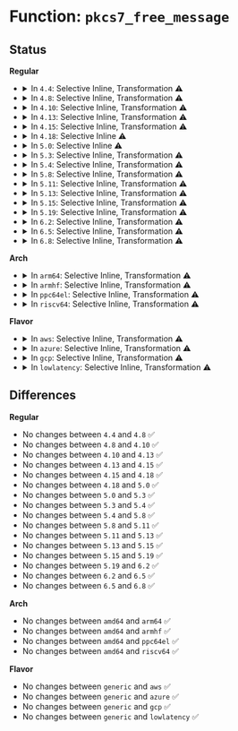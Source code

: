 # Function: <code>pkcs7_free_message</code>

## Status
<b>Regular</b>
<ul>
<li>
<details>
<summary>In <code>4.4</code>: Selective Inline, Transformation ⚠️</summary>

```c
void pkcs7_free_message(struct pkcs7_message *pkcs7);
```

**Collision:** Unique Global

**Inline:** Selective

**Transformation:** True

**Instances:**

```
In crypto/asymmetric_keys/pkcs7_parser.c (ffffffff813adfa0)
Location: crypto/asymmetric_keys/pkcs7_parser.c:58
Inline: True
Inline callers:
  - crypto/asymmetric_keys/pkcs7_parser.c:pkcs7_parse_message
Direct callers:
  - certs/system_keyring.c:system_verify_data
  - crypto/asymmetric_keys/pkcs7_parser.c:pkcs7_parse_message
  - crypto/asymmetric_keys/verify_pefile.c:verify_pefile_signature
```
**Symbols:**

```
ffffffff813adfa0-ffffffff813ae00f: pkcs7_free_message.part.0 (STB_LOCAL)
ffffffff813ae010-ffffffff813ae026: pkcs7_free_message (STB_GLOBAL)
```
</details>
</li>
<li>
<details>
<summary>In <code>4.8</code>: Selective Inline, Transformation ⚠️</summary>

```c
void pkcs7_free_message(struct pkcs7_message *pkcs7);
```

**Collision:** Unique Global

**Inline:** Selective

**Transformation:** True

**Instances:**

```
In crypto/asymmetric_keys/pkcs7_parser.c (ffffffff813f1df2)
Location: crypto/asymmetric_keys/pkcs7_parser.c:56
Inline: True
Inline callers:
  - crypto/asymmetric_keys/pkcs7_parser.c:pkcs7_parse_message
Direct callers:
  - certs/system_keyring.c:verify_pkcs7_signature
  - crypto/asymmetric_keys/pkcs7_parser.c:pkcs7_parse_message
```
**Symbols:**

```
ffffffff813f1bd0-ffffffff813f1c51: pkcs7_free_message.part.0 (STB_LOCAL)
ffffffff813f1c60-ffffffff813f1c76: pkcs7_free_message (STB_GLOBAL)
```
</details>
</li>
<li>
<details>
<summary>In <code>4.10</code>: Selective Inline, Transformation ⚠️</summary>

```c
void pkcs7_free_message(struct pkcs7_message *pkcs7);
```

**Collision:** Unique Global

**Inline:** Selective

**Transformation:** True

**Instances:**

```
In crypto/asymmetric_keys/pkcs7_parser.c (ffffffff8140b662)
Location: crypto/asymmetric_keys/pkcs7_parser.c:56
Inline: True
Inline callers:
  - crypto/asymmetric_keys/pkcs7_parser.c:pkcs7_parse_message
Direct callers:
  - certs/system_keyring.c:verify_pkcs7_signature
  - crypto/asymmetric_keys/pkcs7_parser.c:pkcs7_parse_message
```
**Symbols:**

```
ffffffff8140b440-ffffffff8140b4c1: pkcs7_free_message.part.0 (STB_LOCAL)
ffffffff8140b4d0-ffffffff8140b4e6: pkcs7_free_message (STB_GLOBAL)
```
</details>
</li>
<li>
<details>
<summary>In <code>4.13</code>: Selective Inline, Transformation ⚠️</summary>

```c
void pkcs7_free_message(struct pkcs7_message *pkcs7);
```

**Collision:** Unique Global

**Inline:** Selective

**Transformation:** True

**Instances:**

```
In crypto/asymmetric_keys/pkcs7_parser.c (ffffffff814191fc)
Location: crypto/asymmetric_keys/pkcs7_parser.c:56
Inline: True
Inline callers:
  - crypto/asymmetric_keys/pkcs7_parser.c:pkcs7_parse_message
Direct callers:
  - certs/system_keyring.c:verify_pkcs7_signature
  - crypto/asymmetric_keys/pkcs7_parser.c:pkcs7_parse_message
```
**Symbols:**

```
ffffffff81419030-ffffffff814190b1: pkcs7_free_message.part.1 (STB_LOCAL)
ffffffff814190c0-ffffffff814190d7: pkcs7_free_message (STB_GLOBAL)
```
</details>
</li>
<li>
<details>
<summary>In <code>4.15</code>: Selective Inline, Transformation ⚠️</summary>

```c
void pkcs7_free_message(struct pkcs7_message *pkcs7);
```

**Collision:** Unique Global

**Inline:** Selective

**Transformation:** True

**Instances:**

```
In crypto/asymmetric_keys/pkcs7_parser.c (ffffffff81443d2c)
Location: crypto/asymmetric_keys/pkcs7_parser.c:61
Inline: True
Inline callers:
  - crypto/asymmetric_keys/pkcs7_parser.c:pkcs7_parse_message
Direct callers:
  - certs/system_keyring.c:verify_pkcs7_signature
  - crypto/asymmetric_keys/pkcs7_parser.c:pkcs7_parse_message
```
**Symbols:**

```
ffffffff81443b60-ffffffff81443be1: pkcs7_free_message.part.1 (STB_LOCAL)
ffffffff81443bf0-ffffffff81443c07: pkcs7_free_message (STB_GLOBAL)
```
</details>
</li>
<li>
<details>
<summary>In <code>4.18</code>: Selective Inline ⚠️</summary>

```c
void pkcs7_free_message(struct pkcs7_message *pkcs7);
```

**Collision:** Unique Global

**Inline:** Selective

**Transformation:** False

**Instances:**

```
In crypto/asymmetric_keys/pkcs7_parser.c (ffffffff81476a90)
Location: crypto/asymmetric_keys/pkcs7_parser.c:61
Inline: True
Direct callers:
  - certs/system_keyring.c:verify_pkcs7_signature
  - crypto/asymmetric_keys/pkcs7_parser.c:pkcs7_parse_message
```
**Symbols:**

```
ffffffff81476a90-ffffffff81476b17: pkcs7_free_message (STB_GLOBAL)
```
</details>
</li>
<li>
<details>
<summary>In <code>5.0</code>: Selective Inline ⚠️</summary>

```c
void pkcs7_free_message(struct pkcs7_message *pkcs7);
```

**Collision:** Unique Global

**Inline:** Selective

**Transformation:** False

**Instances:**

```
In crypto/asymmetric_keys/pkcs7_parser.c (ffffffff81494c30)
Location: crypto/asymmetric_keys/pkcs7_parser.c:61
Inline: True
Direct callers:
  - certs/system_keyring.c:verify_pkcs7_signature
  - crypto/asymmetric_keys/pkcs7_parser.c:pkcs7_parse_message
```
**Symbols:**

```
ffffffff81494c30-ffffffff81494cb7: pkcs7_free_message (STB_GLOBAL)
```
</details>
</li>
<li>
<details>
<summary>In <code>5.3</code>: Selective Inline, Transformation ⚠️</summary>

```c
void pkcs7_free_message(struct pkcs7_message *pkcs7);
```

**Collision:** Unique Global

**Inline:** Selective

**Transformation:** True

**Instances:**

```
In crypto/asymmetric_keys/pkcs7_parser.c (ffffffff814c2847)
Location: crypto/asymmetric_keys/pkcs7_parser.c:57
Inline: True
Inline callers:
  - crypto/asymmetric_keys/pkcs7_parser.c:pkcs7_parse_message
Direct callers:
  - certs/system_keyring.c:verify_pkcs7_signature
  - crypto/asymmetric_keys/pkcs7_parser.c:pkcs7_parse_message
```
**Symbols:**

```
ffffffff814c2620-ffffffff814c26aa: pkcs7_free_message.part.0 (STB_LOCAL)
ffffffff814c26b0-ffffffff814c26c6: pkcs7_free_message (STB_GLOBAL)
```
</details>
</li>
<li>
<details>
<summary>In <code>5.4</code>: Selective Inline, Transformation ⚠️</summary>

```c
void pkcs7_free_message(struct pkcs7_message *pkcs7);
```

**Collision:** Unique Global

**Inline:** Selective

**Transformation:** True

**Instances:**

```
In crypto/asymmetric_keys/pkcs7_parser.c (ffffffff814db677)
Location: crypto/asymmetric_keys/pkcs7_parser.c:57
Inline: True
Inline callers:
  - crypto/asymmetric_keys/pkcs7_parser.c:pkcs7_parse_message
Direct callers:
  - certs/system_keyring.c:verify_pkcs7_signature
  - security/integrity/ima/ima_modsig.c:ima_free_modsig
  - crypto/asymmetric_keys/pkcs7_parser.c:pkcs7_parse_message
```
**Symbols:**

```
ffffffff814db450-ffffffff814db4da: pkcs7_free_message.part.0 (STB_LOCAL)
ffffffff814db4e0-ffffffff814db4f6: pkcs7_free_message (STB_GLOBAL)
```
</details>
</li>
<li>
<details>
<summary>In <code>5.8</code>: Selective Inline, Transformation ⚠️</summary>

```c
void pkcs7_free_message(struct pkcs7_message *pkcs7);
```

**Collision:** Unique Global

**Inline:** Selective

**Transformation:** True

**Instances:**

```
In crypto/asymmetric_keys/pkcs7_parser.c (ffffffff8153af67)
Location: crypto/asymmetric_keys/pkcs7_parser.c:57
Inline: True
Inline callers:
  - crypto/asymmetric_keys/pkcs7_parser.c:pkcs7_parse_message
Direct callers:
  - certs/system_keyring.c:verify_pkcs7_signature
  - security/integrity/ima/ima_modsig.c:ima_free_modsig
  - crypto/asymmetric_keys/pkcs7_parser.c:pkcs7_parse_message
```
**Symbols:**

```
ffffffff8153ad40-ffffffff8153adca: pkcs7_free_message.part.0 (STB_LOCAL)
ffffffff8153add0-ffffffff8153ade6: pkcs7_free_message (STB_GLOBAL)
```
</details>
</li>
<li>
<details>
<summary>In <code>5.11</code>: Selective Inline, Transformation ⚠️</summary>

```c
void pkcs7_free_message(struct pkcs7_message *pkcs7);
```

**Collision:** Unique Global

**Inline:** Selective

**Transformation:** True

**Instances:**

```
In crypto/asymmetric_keys/pkcs7_parser.c (ffffffff81557d77)
Location: crypto/asymmetric_keys/pkcs7_parser.c:57
Inline: True
Inline callers:
  - crypto/asymmetric_keys/pkcs7_parser.c:pkcs7_parse_message
Direct callers:
  - certs/system_keyring.c:verify_pkcs7_signature
  - security/integrity/ima/ima_modsig.c:ima_free_modsig
  - crypto/asymmetric_keys/pkcs7_parser.c:pkcs7_parse_message
```
**Symbols:**

```
ffffffff81557b50-ffffffff81557bda: pkcs7_free_message.part.0 (STB_LOCAL)
ffffffff81557be0-ffffffff81557bf6: pkcs7_free_message (STB_GLOBAL)
```
</details>
</li>
<li>
<details>
<summary>In <code>5.13</code>: Selective Inline, Transformation ⚠️</summary>

```c
void pkcs7_free_message(struct pkcs7_message *pkcs7);
```

**Collision:** Unique Global

**Inline:** Selective

**Transformation:** True

**Instances:**

```
In crypto/asymmetric_keys/pkcs7_parser.c (ffffffff815606c7)
Location: crypto/asymmetric_keys/pkcs7_parser.c:57
Inline: True
Inline callers:
  - crypto/asymmetric_keys/pkcs7_parser.c:pkcs7_parse_message
Direct callers:
  - certs/system_keyring.c:verify_pkcs7_signature
  - security/integrity/ima/ima_modsig.c:ima_free_modsig
  - crypto/asymmetric_keys/pkcs7_parser.c:pkcs7_parse_message
```
**Symbols:**

```
ffffffff815604a0-ffffffff8156052a: pkcs7_free_message.part.0 (STB_LOCAL)
ffffffff81560530-ffffffff81560546: pkcs7_free_message (STB_GLOBAL)
```
</details>
</li>
<li>
<details>
<summary>In <code>5.15</code>: Selective Inline, Transformation ⚠️</summary>

```c
void pkcs7_free_message(struct pkcs7_message *pkcs7);
```

**Collision:** Unique Global

**Inline:** Selective

**Transformation:** True

**Instances:**

```
In crypto/asymmetric_keys/pkcs7_parser.c (ffffffff815c1a77)
Location: crypto/asymmetric_keys/pkcs7_parser.c:57
Inline: True
Inline callers:
  - crypto/asymmetric_keys/pkcs7_parser.c:pkcs7_parse_message
Direct callers:
  - certs/system_keyring.c:verify_pkcs7_signature
  - security/integrity/ima/ima_modsig.c:ima_free_modsig
  - crypto/asymmetric_keys/pkcs7_parser.c:pkcs7_parse_message
```
**Symbols:**

```
ffffffff815c1850-ffffffff815c18da: pkcs7_free_message.part.0 (STB_LOCAL)
ffffffff815c18e0-ffffffff815c18f6: pkcs7_free_message (STB_GLOBAL)
```
</details>
</li>
<li>
<details>
<summary>In <code>5.19</code>: Selective Inline, Transformation ⚠️</summary>

```c
void pkcs7_free_message(struct pkcs7_message *pkcs7);
```

**Collision:** Unique Global

**Inline:** Selective

**Transformation:** True

**Instances:**

```
In crypto/asymmetric_keys/pkcs7_parser.c (ffffffff8166be98)
Location: crypto/asymmetric_keys/pkcs7_parser.c:57
Inline: True
Inline callers:
  - crypto/asymmetric_keys/pkcs7_parser.c:pkcs7_parse_message
Direct callers:
  - certs/system_keyring.c:verify_pkcs7_signature
  - security/integrity/ima/ima_modsig.c:ima_free_modsig
  - crypto/asymmetric_keys/pkcs7_parser.c:pkcs7_parse_message
```
**Symbols:**

```
ffffffff8166bc70-ffffffff8166bcf9: pkcs7_free_message.part.0 (STB_LOCAL)
ffffffff8166bd00-ffffffff8166bd22: pkcs7_free_message (STB_GLOBAL)
```
</details>
</li>
<li>
<details>
<summary>In <code>6.2</code>: Selective Inline, Transformation ⚠️</summary>

```c
void pkcs7_free_message(struct pkcs7_message *pkcs7);
```

**Collision:** Unique Global

**Inline:** Selective

**Transformation:** True

**Instances:**

```
In crypto/asymmetric_keys/pkcs7_parser.c (ffffffff81726b23)
Location: crypto/asymmetric_keys/pkcs7_parser.c:57
Inline: True
Inline callers:
  - crypto/asymmetric_keys/pkcs7_parser.c:pkcs7_parse_message
Direct callers:
  - certs/system_keyring.c:verify_pkcs7_signature
  - security/integrity/ima/ima_modsig.c:ima_free_modsig
  - crypto/asymmetric_keys/pkcs7_parser.c:pkcs7_parse_message
```
**Symbols:**

```
ffffffff817268e0-ffffffff81726969: pkcs7_free_message.part.0 (STB_LOCAL)
ffffffff81726980-ffffffff817269a2: pkcs7_free_message (STB_GLOBAL)
```
</details>
</li>
<li>
<details>
<summary>In <code>6.5</code>: Selective Inline, Transformation ⚠️</summary>

```c
void pkcs7_free_message(struct pkcs7_message *pkcs7);
```

**Collision:** Unique Global

**Inline:** Selective

**Transformation:** True

**Instances:**

```
In crypto/asymmetric_keys/pkcs7_parser.c (ffffffff81762f23)
Location: crypto/asymmetric_keys/pkcs7_parser.c:57
Inline: True
Inline callers:
  - crypto/asymmetric_keys/pkcs7_parser.c:pkcs7_parse_message
Direct callers:
  - certs/system_keyring.c:verify_pkcs7_signature
  - security/integrity/ima/ima_modsig.c:ima_free_modsig
  - crypto/asymmetric_keys/pkcs7_parser.c:pkcs7_parse_message
```
**Symbols:**

```
ffffffff81762ce0-ffffffff81762d69: pkcs7_free_message.part.0 (STB_LOCAL)
ffffffff81762d80-ffffffff81762da2: pkcs7_free_message (STB_GLOBAL)
```
</details>
</li>
<li>
<details>
<summary>In <code>6.8</code>: Selective Inline, Transformation ⚠️</summary>

```c
void pkcs7_free_message(struct pkcs7_message *pkcs7);
```

**Collision:** Unique Global

**Inline:** Selective

**Transformation:** True

**Instances:**

```
In crypto/asymmetric_keys/pkcs7_parser.c (ffffffff817a4acf)
Location: crypto/asymmetric_keys/pkcs7_parser.c:57
Inline: True
Inline callers:
  - crypto/asymmetric_keys/pkcs7_parser.c:pkcs7_parse_message
Direct callers:
  - certs/system_keyring.c:verify_pkcs7_signature
  - security/integrity/ima/ima_modsig.c:ima_free_modsig
  - crypto/asymmetric_keys/pkcs7_parser.c:pkcs7_parse_message
```
**Symbols:**

```
ffffffff817a47d0-ffffffff817a4859: pkcs7_free_message.part.0 (STB_LOCAL)
ffffffff817a4870-ffffffff817a4892: pkcs7_free_message (STB_GLOBAL)
```
</details>
</li>
</ul>
<b>Arch</b>
<ul>
<li>
<details>
<summary>In <code>arm64</code>: Selective Inline, Transformation ⚠️</summary>

```c
void pkcs7_free_message(struct pkcs7_message *pkcs7);
```

**Collision:** Unique Global

**Inline:** Selective

**Transformation:** True

**Instances:**

```
In crypto/asymmetric_keys/pkcs7_parser.c (ffff8000105d7980)
Location: crypto/asymmetric_keys/pkcs7_parser.c:57
Inline: True
Inline callers:
  - crypto/asymmetric_keys/pkcs7_parser.c:pkcs7_parse_message
Direct callers:
  - certs/system_keyring.c:verify_pkcs7_signature
  - security/integrity/ima/ima_modsig.c:ima_free_modsig
  - crypto/asymmetric_keys/pkcs7_parser.c:pkcs7_parse_message
```
**Symbols:**

```
ffff8000105d7760-ffff8000105d77f4: pkcs7_free_message.part.0 (STB_LOCAL)
ffff8000105d77f8-ffff8000105d7828: pkcs7_free_message (STB_GLOBAL)
```
</details>
</li>
<li>
<details>
<summary>In <code>armhf</code>: Selective Inline, Transformation ⚠️</summary>

```c
void pkcs7_free_message(struct pkcs7_message *pkcs7);
```

**Collision:** Unique Global

**Inline:** Selective

**Transformation:** True

**Instances:**

```
In crypto/asymmetric_keys/pkcs7_parser.c (c0784fd8)
Location: crypto/asymmetric_keys/pkcs7_parser.c:57
Inline: True
Inline callers:
  - crypto/asymmetric_keys/pkcs7_parser.c:pkcs7_parse_message
Direct callers:
  - certs/system_keyring.c:verify_pkcs7_signature
  - security/integrity/ima/ima_modsig.c:ima_free_modsig
  - crypto/asymmetric_keys/pkcs7_parser.c:pkcs7_parse_message
```
**Symbols:**

```
c0784dac-c0784e48: pkcs7_free_message.part.0 (STB_LOCAL)
c0784e48-c0784e6c: pkcs7_free_message (STB_GLOBAL)
```
</details>
</li>
<li>
<details>
<summary>In <code>ppc64el</code>: Selective Inline, Transformation ⚠️</summary>

```c
void pkcs7_free_message(struct pkcs7_message *pkcs7);
```

**Collision:** Unique Global

**Inline:** Selective

**Transformation:** True

**Instances:**

```
In crypto/asymmetric_keys/pkcs7_parser.c (c000000000766dc4)
Location: crypto/asymmetric_keys/pkcs7_parser.c:57
Inline: True
Inline callers:
  - crypto/asymmetric_keys/pkcs7_parser.c:pkcs7_parse_message
Direct callers:
  - certs/system_keyring.c:verify_pkcs7_signature
  - security/integrity/ima/ima_modsig.c:ima_free_modsig
  - crypto/asymmetric_keys/pkcs7_parser.c:pkcs7_parse_message
```
**Symbols:**

```
c000000000766ae0-c000000000766bd0: pkcs7_free_message.part.0 (STB_LOCAL)
c000000000766bd0-c000000000766bec: pkcs7_free_message (STB_GLOBAL)
```
</details>
</li>
<li>
<details>
<summary>In <code>riscv64</code>: Selective Inline, Transformation ⚠️</summary>

```c
void pkcs7_free_message(struct pkcs7_message *pkcs7);
```

**Collision:** Unique Global

**Inline:** Selective

**Transformation:** True

**Instances:**

```
In crypto/asymmetric_keys/pkcs7_parser.c (ffffffe00041b778)
Location: crypto/asymmetric_keys/pkcs7_parser.c:57
Inline: True
Inline callers:
  - crypto/asymmetric_keys/pkcs7_parser.c:pkcs7_parse_message
Direct callers:
  - certs/system_keyring.c:verify_pkcs7_signature
  - security/integrity/ima/ima_modsig.c:ima_free_modsig
  - crypto/asymmetric_keys/pkcs7_parser.c:pkcs7_parse_message
```
**Symbols:**

```
ffffffe00041b5a2-ffffffe00041b624: pkcs7_free_message.part.0 (STB_LOCAL)
ffffffe00041b624-ffffffe00041b650: pkcs7_free_message (STB_GLOBAL)
```
</details>
</li>
</ul>
<b>Flavor</b>
<ul>
<li>
<details>
<summary>In <code>aws</code>: Selective Inline, Transformation ⚠️</summary>

```c
void pkcs7_free_message(struct pkcs7_message *pkcs7);
```

**Collision:** Unique Global

**Inline:** Selective

**Transformation:** True

**Instances:**

```
In crypto/asymmetric_keys/pkcs7_parser.c (ffffffff814d3c57)
Location: crypto/asymmetric_keys/pkcs7_parser.c:57
Inline: True
Inline callers:
  - crypto/asymmetric_keys/pkcs7_parser.c:pkcs7_parse_message
Direct callers:
  - certs/system_keyring.c:verify_pkcs7_signature
  - security/integrity/ima/ima_modsig.c:ima_free_modsig
  - crypto/asymmetric_keys/pkcs7_parser.c:pkcs7_parse_message
```
**Symbols:**

```
ffffffff814d3a30-ffffffff814d3aba: pkcs7_free_message.part.0 (STB_LOCAL)
ffffffff814d3ac0-ffffffff814d3ad6: pkcs7_free_message (STB_GLOBAL)
```
</details>
</li>
<li>
<details>
<summary>In <code>azure</code>: Selective Inline, Transformation ⚠️</summary>

```c
void pkcs7_free_message(struct pkcs7_message *pkcs7);
```

**Collision:** Unique Global

**Inline:** Selective

**Transformation:** True

**Instances:**

```
In crypto/asymmetric_keys/pkcs7_parser.c (ffffffff814c4677)
Location: crypto/asymmetric_keys/pkcs7_parser.c:57
Inline: True
Inline callers:
  - crypto/asymmetric_keys/pkcs7_parser.c:pkcs7_parse_message
Direct callers:
  - certs/system_keyring.c:verify_pkcs7_signature
  - security/integrity/ima/ima_modsig.c:ima_free_modsig
  - crypto/asymmetric_keys/pkcs7_parser.c:pkcs7_parse_message
```
**Symbols:**

```
ffffffff814c4450-ffffffff814c44da: pkcs7_free_message.part.0 (STB_LOCAL)
ffffffff814c44e0-ffffffff814c44f6: pkcs7_free_message (STB_GLOBAL)
```
</details>
</li>
<li>
<details>
<summary>In <code>gcp</code>: Selective Inline, Transformation ⚠️</summary>

```c
void pkcs7_free_message(struct pkcs7_message *pkcs7);
```

**Collision:** Unique Global

**Inline:** Selective

**Transformation:** True

**Instances:**

```
In crypto/asymmetric_keys/pkcs7_parser.c (ffffffff814cfce7)
Location: crypto/asymmetric_keys/pkcs7_parser.c:57
Inline: True
Inline callers:
  - crypto/asymmetric_keys/pkcs7_parser.c:pkcs7_parse_message
Direct callers:
  - certs/system_keyring.c:verify_pkcs7_signature
  - security/integrity/ima/ima_modsig.c:ima_free_modsig
  - crypto/asymmetric_keys/pkcs7_parser.c:pkcs7_parse_message
```
**Symbols:**

```
ffffffff814cfac0-ffffffff814cfb4a: pkcs7_free_message.part.0 (STB_LOCAL)
ffffffff814cfb50-ffffffff814cfb66: pkcs7_free_message (STB_GLOBAL)
```
</details>
</li>
<li>
<details>
<summary>In <code>lowlatency</code>: Selective Inline, Transformation ⚠️</summary>

```c
void pkcs7_free_message(struct pkcs7_message *pkcs7);
```

**Collision:** Unique Global

**Inline:** Selective

**Transformation:** True

**Instances:**

```
In crypto/asymmetric_keys/pkcs7_parser.c (ffffffff814e87b7)
Location: crypto/asymmetric_keys/pkcs7_parser.c:57
Inline: True
Inline callers:
  - crypto/asymmetric_keys/pkcs7_parser.c:pkcs7_parse_message
Direct callers:
  - certs/system_keyring.c:verify_pkcs7_signature
  - security/integrity/ima/ima_modsig.c:ima_free_modsig
  - crypto/asymmetric_keys/pkcs7_parser.c:pkcs7_parse_message
```
**Symbols:**

```
ffffffff814e8590-ffffffff814e861a: pkcs7_free_message.part.0 (STB_LOCAL)
ffffffff814e8620-ffffffff814e8636: pkcs7_free_message (STB_GLOBAL)
```
</details>
</li>
</ul>

## Differences
<b>Regular</b>
<ul>
<li>
No changes between <code>4.4</code> and <code>4.8</code> ✅
</li>
<li>
No changes between <code>4.8</code> and <code>4.10</code> ✅
</li>
<li>
No changes between <code>4.10</code> and <code>4.13</code> ✅
</li>
<li>
No changes between <code>4.13</code> and <code>4.15</code> ✅
</li>
<li>
No changes between <code>4.15</code> and <code>4.18</code> ✅
</li>
<li>
No changes between <code>4.18</code> and <code>5.0</code> ✅
</li>
<li>
No changes between <code>5.0</code> and <code>5.3</code> ✅
</li>
<li>
No changes between <code>5.3</code> and <code>5.4</code> ✅
</li>
<li>
No changes between <code>5.4</code> and <code>5.8</code> ✅
</li>
<li>
No changes between <code>5.8</code> and <code>5.11</code> ✅
</li>
<li>
No changes between <code>5.11</code> and <code>5.13</code> ✅
</li>
<li>
No changes between <code>5.13</code> and <code>5.15</code> ✅
</li>
<li>
No changes between <code>5.15</code> and <code>5.19</code> ✅
</li>
<li>
No changes between <code>5.19</code> and <code>6.2</code> ✅
</li>
<li>
No changes between <code>6.2</code> and <code>6.5</code> ✅
</li>
<li>
No changes between <code>6.5</code> and <code>6.8</code> ✅
</li>
</ul>
<b>Arch</b>
<ul>
<li>
No changes between <code>amd64</code> and <code>arm64</code> ✅
</li>
<li>
No changes between <code>amd64</code> and <code>armhf</code> ✅
</li>
<li>
No changes between <code>amd64</code> and <code>ppc64el</code> ✅
</li>
<li>
No changes between <code>amd64</code> and <code>riscv64</code> ✅
</li>
</ul>
<b>Flavor</b>
<ul>
<li>
No changes between <code>generic</code> and <code>aws</code> ✅
</li>
<li>
No changes between <code>generic</code> and <code>azure</code> ✅
</li>
<li>
No changes between <code>generic</code> and <code>gcp</code> ✅
</li>
<li>
No changes between <code>generic</code> and <code>lowlatency</code> ✅
</li>
</ul>
